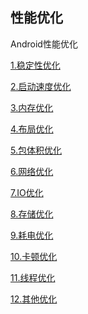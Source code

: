 性能优化
---

Android性能优化

[1.稳定性优化](https://github.com/fanpeihua/Awesome-Android/blob/master/performance/01.%E7%A8%B3%E5%AE%9A%E6%80%A7%E4%BC%98%E5%8C%96.md)

[2.启动速度优化](https://github.com/fanpeihua/Awesome-Android/blob/master/performance/10.%E5%8D%A1%E9%A1%BF%E4%BC%98%E5%8C%96.md)

[3.内存优化](https://github.com/fanpeihua/Awesome-Android/blob/master/performance/03.%E5%86%85%E5%AD%98%E4%BC%98%E5%8C%96.md)

[4.布局优化](https://github.com/fanpeihua/Awesome-Android/blob/master/performance/04.%E5%B8%83%E5%B1%80%E4%BC%98%E5%8C%96.md)

[5.包体积优化](https://github.com/fanpeihua/Awesome-Android/blob/master/performance/05.%E5%8C%85%E4%BD%93%E7%A7%AF%E4%BC%98%E5%8C%96.md)

[6.网络优化](https://github.com/fanpeihua/Awesome-Android/blob/master/performance/06.%E7%BD%91%E7%BB%9C%E4%BC%98%E5%8C%96.md)

[7.IO优化](https://github.com/fanpeihua/Awesome-Android/blob/master/performance/07.IO%E4%BC%98%E5%8C%96.md)

[8.存储优化](https://github.com/fanpeihua/Awesome-Android/blob/master/performance/08.%E5%AD%98%E5%82%A8%E4%BC%98%E5%8C%96.md)

[9.耗电优化](https://github.com/fanpeihua/Awesome-Android/blob/master/performance/09.%E8%80%97%E7%94%B5%E4%BC%98%E5%8C%96.md)

[10.卡顿优化](https://github.com/fanpeihua/Awesome-Android/blob/master/performance/10.%E5%8D%A1%E9%A1%BF%E4%BC%98%E5%8C%96.md)

[11.线程优化](https://github.com/fanpeihua/Awesome-Android/blob/master/performance/11.%E7%BA%BF%E7%A8%8B%E4%BC%98%E5%8C%96.md)

[12.其他优化](https://github.com/fanpeihua/Awesome-Android/blob/master/performance/12.%E5%85%B6%E4%BB%96%E4%BC%98%E5%8C%96.md)

